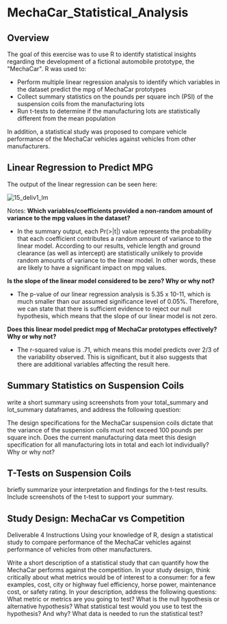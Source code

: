 # MechaCar_Statistical_Analysis

## Overview

The goal of this exercise was to use R to identify statistical insights regarding the development of a fictional automobile prototype, the "MechaCar". R was used to: 

* Perform multiple linear regression analysis to identify which variables in the dataset predict the mpg of MechaCar prototypes
* Collect summary statistics on the pounds per square inch (PSI) of the suspension coils from the manufacturing lots
* Run t-tests to determine if the manufacturing lots are statistically different from the mean population

In addition, a statistical study was proposed to compare vehicle performance of the MechaCar vehicles against vehicles from other manufacturers. 


## Linear Regression to Predict MPG


The output of the linear regression can be seen here:

![15_deliv1_lm](https://user-images.githubusercontent.com/100863488/173578975-14b5c6c5-a6e1-419c-a79c-e138d2bd6aee.png)

Notes:
<b>Which variables/coefficients provided a non-random amount of variance to the mpg values in the dataset?</b>
* In the summary output, each Pr(>|t|) value represents the probability that each coefficient contributes a random amount of variance to the linear model. According to our results, vehicle length and ground clearance (as well as intercept) are statistically unlikely to provide random amounts of variance to the linear model. In other words, these are likely to have a significant impact on mpg values.

<b>Is the slope of the linear model considered to be zero? Why or why not?</b>
* The p-value of our linear regression analysis is 5.35 x 10-11, which is much smaller than our assumed significance level of 0.05%. Therefore, we can state that there is sufficient evidence to reject our null hypothesis, which means that the slope of our linear model is not zero.

<b>Does this linear model predict mpg of MechaCar prototypes effectively? Why or why not?</b>
* The r-squared value is .71, which means this model predicts over 2/3 of the variability observed. This is significant, but it also suggests that there are additional variables affecting the result here.



## Summary Statistics on Suspension Coils

write a short summary using screenshots from your total_summary and lot_summary dataframes, and address the following question:

The design specifications for the MechaCar suspension coils dictate that the variance of the suspension coils must not exceed 100 pounds per square inch. Does the current manufacturing data meet this design specification for all manufacturing lots in total and each lot individually? Why or why not?


## T-Tests on Suspension Coils

briefly summarize your interpretation and findings for the t-test results. Include screenshots of the t-test to support your summary.


## Study Design: MechaCar vs Competition
Deliverable 4 Instructions
Using your knowledge of R, design a statistical study to compare performance of the MechaCar vehicles against performance of vehicles from other manufacturers.

Write a short description of a statistical study that can quantify how the MechaCar performs against the competition. In your study design, think critically about what metrics would be of interest to a consumer: for a few examples, cost, city or highway fuel efficiency, horse power, maintenance cost, or safety rating.
In your description, address the following questions:
What metric or metrics are you going to test?
What is the null hypothesis or alternative hypothesis?
What statistical test would you use to test the hypothesis? And why?
What data is needed to run the statistical test?
